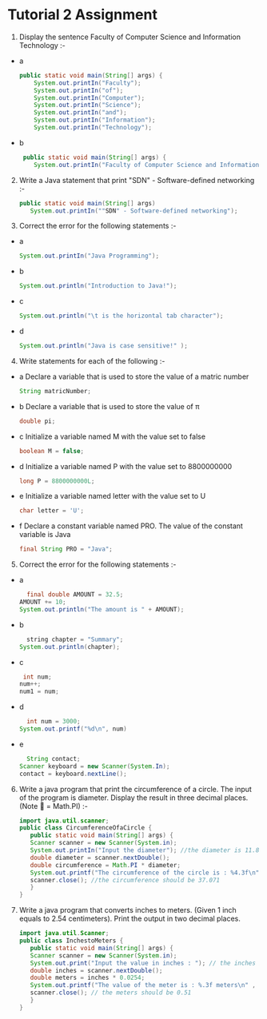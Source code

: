 # Tutorial 2 Assignment
1. Display the sentence Faculty of Computer Science and Information Technology :-
 - a
     ```java text
     public static void main(String[] args) {
         System.out.printIn("Faculty");
         System.out.printIn("of");
         System.out.printIn("Computer");
         System.out.printIn("Science");
         System.out.printIn("and");
         System.out.printIn("Information");
         System.out.printIn("Technology");
- b
     ```java text
      public static void main(String[] args) {
         System.out.printIn("Faculty of Computer Science and Information Technology");

2. Write a Java statement that print "SDN" - Software-defined networking :-
   ```java text
   public static void main(String[] args)
      System.out.printIn(""SDN" - Software-defined networking");

3. Correct the error for the following statements :-
  - a
    ```java text
    System.out.printIn("Java Programming");
  - b
    ```java text
    System.out.println("Introduction to Java!");
  - c
    ```java text
    System.out.println("\t is the horizontal tab character");
  - d
    ```java text
    System.out.println("Java is case sensitive!" );

4. Write statements for each of the following :-
- a Declare a variable that is used to store the value of a matric number
  ```java text
  String matricNumber;

- b Declare a variable that is used to store the value of π
  ```java text
  double pi;

- c Initialize a variable named M with the value set to false
  ```java text
  boolean M = false;

- d Initialize a variable named P with the value set to 8800000000
  ```java text
  long P = 8800000000L; 

- e Initialize a variable named letter with the value set to U
  ```java text
  char letter = 'U';

- f Declare a constant variable named PRO. The value of the constant variable is Java
  ```java text
  final String PRO = "Java";

5. Correct the error for the following statements :-
- a
   ```java text
     final double AMOUNT = 32.5;
  AMOUNT += 10;
  System.out.println("The amount is " + AMOUNT);

- b
  ```java text
    string chapter = "Summary";
  System.out.println(chapter);

- c
  ```java text
   int num;
  num++;
  num1 = num;

- d
  ```java text
    int num = 3000;
  System.out.printf("%d\n", num)

- e
  ```java text
    String contact;
  Scanner keyboard = new Scanner(System.In);
  contact = keyboard.nextLine();

6. Write a java program that print the circumference of a circle. The input of the
program is diameter. Display the result in three decimal places. (Note  = Math.PI) :-
   ```java text
   import java.util.scanner;
   public class CircumferenceOfaCircle {
      public static void main(String[] args) {
      Scanner scanner = new Scanner(System.in);
      System.out.printIn("Input the diameter"); //the diameter is 11.8
      double diameter = scanner.nextDouble();
      double circumference = Math.PI * diameter;
      System.out.printf("The circumference of the circle is : %4.3f\n" , circumference);
      scanner.close(); //the circumference should be 37.071
      }
   }
   
7. Write a java program that converts inches to meters. (Given 1 inch equals to 2.54
centimeters). Print the output in two decimal places.
   ```java text
   import java.util.Scanner;
   public class InchestoMeters {
      public static void main(String[] args) {
      Scanner scanner = new Scanner(System.in);
      System.out.print("Input the value in inches : "); // the inches is 20.17
      double inches = scanner.nextDouble();
      double meters = inches * 0.0254;
      System.out.printf("The value of the meter is : %.3f meters\n" , meters);
      scanner.close(); // the meters should be 0.51
      }
   }

